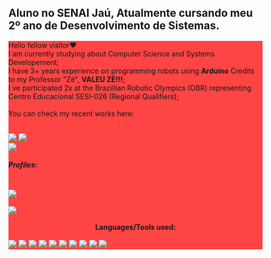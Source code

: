 ## Aluno no SENAI Jaú, Atualmente cursando meu 2º ano de Desenvolvimento de Sistemas.
<div style="background: #f44;">
  
Hello fellow visitor❤️ 
<br>
I am currently studying about Computer Science and Systems Developement; <br>
I have 3+ years experience on programming robots using **Arduino** Credits to my Professor "Zé", **VALEU ZÉ!!!**; <br>
I ve participated 2x at the Brazillian Robotic Olympics (OBR) representing Centro Educacional SESI-026 (Regional Qualifiers); 
<br>
<br>
You can check my recent works here:
<div style="display: inline_block"> <br>
<img src="https://img.shields.io/badge/SecurityCTRL-darkblue?style=for-the-badge&logo=Figma&logoColor=white">
  <a href="https://lu1zguilherme.somee.com" target="_blank">
<img src="https://img.shields.io/badge/NFS Garage FanSite-purple?style=for-the-badge&logo=ea&logoColor=white">
    
  </a>
</div>
<img src="https://github-readme-stats.vercel.app/api?username=LLuizXL&theme=jolly&show_icons=true&hide_border=false&count_private=true">
<h5>Profiles:</h5>
<div style="display: inline_block"><br>
<a href="https://steamcommunity.com/id/RosyRoadToGlory" target="_blank">
<img src="https://img.shields.io/badge/Steam-black?style=for-the-badge&logo=Steam&logoColor=white">
</a>
  <br>
<a href="https://instagram.com/kenshinmello" target="_blank">
</a>
</div>
  <br>
  <img src="https://img.shields.io/badge/Instagram-red?style=for-the-badge&logo=Instagram&logoColor=white">
  
<div style="text-align: center;"> <br>
  <b>Languages/Tools used:</b>
</div>

<div style="display: inline_block background: #fff"> <br>
  <img src="https://img.shields.io/badge/JavaScript-yellow?style=for-the-badge&logo=JavaScript&logoColor=white">
  <img src="https://img.shields.io/badge/CSharp-green?style=for-the-badge&logo=sharp&logoColor=white">
  <img src="https://img.shields.io/badge/HTML-orange?style=for-the-badge&logo=html5&logoColor=white">
  <img src="https://img.shields.io/badge/CSS-blue?style=for-the-badge&logo=CSS&logoColor=white">
  <img src="https://img.shields.io/badge/Discord.js-darkblue?style=for-the-badge&logo=discord&logoColor=white">
  <img src="https://img.shields.io/badge/Python-darkorange?style=for-the-badge&logo=python&logoColor=white">
  <img src="https://img.shields.io/badge/Figma-pink?style=for-the-badge&logo=figma&logoColor=white">
  <img src="https://img.shields.io/badge/JQuery-0769AD?style=for-the-badge&logo=jquery&logoColor=white">
  <img src="https://img.shields.io/badge/micro:bit-00ED00?style=for-the-badge&logo=microbit&logoColor=white">
  <img src="https://img.shields.io/badge/Arduino-00878F?style=for-the-badge&logo=arduino&logoColor=white">
  
  
  
 
  
  
  
  
  
  
  
</div>
</div>

<!--
**LLuizXL/LLuizXL** is a ✨ _special_ ✨ repository because its `README.md` (this file) appears on your GitHub profile.
Here are some ideas to get you started:
- 🔭 I’m currently working on ...
- 🌱 I’m currently learning ...
- 👯 I’m looking to collaborate on ...
- 🤔 I’m looking for help with ...
- 💬 Ask me about ...
- 📫 How to reach me: ...
- 😄 Pronouns: ...
- ⚡ Fun fact: ...
-->
